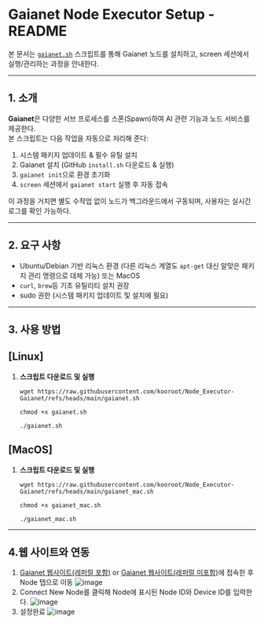 # Gaianet Node Executor Setup - README

본 문서는 [`gaianet.sh`](./gaianet.sh) 스크립트를 통해 Gaianet 노드를 설치하고, screen 세션에서 실행/관리하는 과정을 안내한다.

---

## 1. 소개

**Gaianet**은 다양한 서브 프로세스를 스폰(Spawn)하여 AI 관련 기능과 노드 서비스를 제공한다.  
본 스크립트는 다음 작업을 자동으로 처리해 준다:

1. 시스템 패키지 업데이트 & 필수 유틸 설치  
2. Gaianet 설치 (GitHub `install.sh` 다운로드 & 실행)  
3. `gaianet init`으로 환경 초기화  
4. `screen` 세션에서 `gaianet start` 실행 후 자동 접속  

이 과정을 거치면 별도 수작업 없이 노드가 백그라운드에서 구동되며, 사용자는 실시간 로그를 확인 가능하다.

---

## 2. 요구 사항

- Ubuntu/Debian 기반 리눅스 환경 (다른 리눅스 계열도 `apt-get` 대신 알맞은 패키지 관리 명령으로 대체 가능) 또는 MacOS
- `curl`, `brew`등 기초 유틸리티 설치 권장  
- sudo 권한 (시스템 패키지 업데이트 및 설치에 필요)  

---

## 3. 사용 방법

## [Linux]
1. **스크립트 다운로드 및 실행**  
   ```
   wget https://raw.githubusercontent.com/kooroot/Node_Executor-Gaianet/refs/heads/main/gaianet.sh
   ```
   ```
   chmod +x gaianet.sh
   ```
   ```
   ./gaianet.sh
   ```
   
## [MacOS]
1. **스크립트 다운로드 및 실행**  
   ```
   wget https://raw.githubusercontent.com/kooroot/Node_Executor-Gaianet/refs/heads/main/gaianet_mac.sh
   ```
   ```
   chmod +x gaianet_mac.sh
   ```
   ```
   ./gaianet_mac.sh
   ```
   
---

## 4.웹 사이트와 연동

1. [Gaianet 웹사이트(레퍼럴 포함)](https://www.gaianet.ai/gaia-domain-name?referralCode=RnpSn8) or [Gaianet 웹사이트(레퍼럴 미포함)](https://www.gaianet.ai/gaia-domain-name)에 접속한 후 Node 탭으로 이동
   ![image](https://github.com/user-attachments/assets/a8828611-58a5-4214-abd4-6ba66a875bd8)
2. Connect New Node를 클릭해 Node에 표시된 Node ID와 Device ID를 입력한다.
   ![image](https://github.com/user-attachments/assets/7d98f993-c217-4cdf-9997-4b5edd639e08)
3. 설정완료
   ![image](https://github.com/user-attachments/assets/fd91116a-4b5c-47f4-8adb-e70443a9a3f8)

